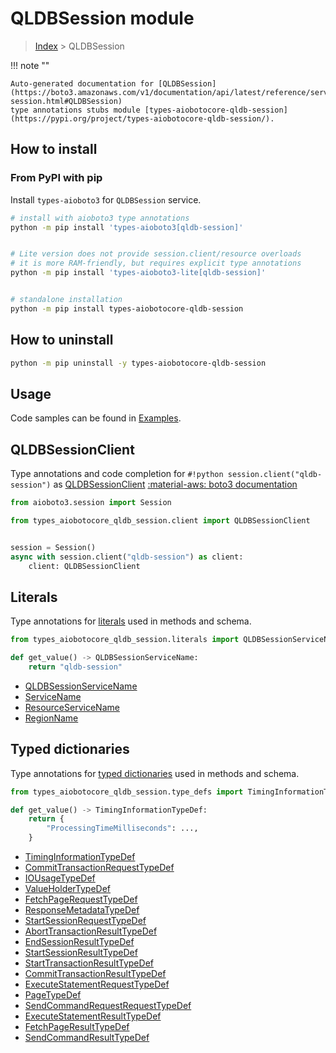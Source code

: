 # QLDBSession module

> [Index](../README.md) > QLDBSession


!!! note ""

    Auto-generated documentation for [QLDBSession](https://boto3.amazonaws.com/v1/documentation/api/latest/reference/services/qldb-session.html#QLDBSession)
    type annotations stubs module [types-aiobotocore-qldb-session](https://pypi.org/project/types-aiobotocore-qldb-session/).

## How to install



### From PyPI with pip

Install `types-aioboto3` for `QLDBSession` service.

```bash
# install with aioboto3 type annotations
python -m pip install 'types-aioboto3[qldb-session]'


# Lite version does not provide session.client/resource overloads
# it is more RAM-friendly, but requires explicit type annotations
python -m pip install 'types-aioboto3-lite[qldb-session]'


# standalone installation
python -m pip install types-aiobotocore-qldb-session
```



## How to uninstall

```bash
python -m pip uninstall -y types-aiobotocore-qldb-session
```

## Usage

Code samples can be found in [Examples](./usage.md).

## QLDBSessionClient

Type annotations and code completion for  `#!python session.client("qldb-session")` as [QLDBSessionClient](./client.md)
[:material-aws: boto3 documentation](https://boto3.amazonaws.com/v1/documentation/api/latest/reference/services/qldb-session.html#QLDBSession.Client)

```python title="Usage example"
from aioboto3.session import Session

from types_aiobotocore_qldb_session.client import QLDBSessionClient


session = Session()
async with session.client("qldb-session") as client:
    client: QLDBSessionClient
```








## Literals

Type annotations for [literals](./literals.md) used in methods and schema.

```python title="Usage example"
from types_aiobotocore_qldb_session.literals import QLDBSessionServiceName

def get_value() -> QLDBSessionServiceName:
    return "qldb-session"
```

- [QLDBSessionServiceName](./literals.md#qldbsessionservicename)
- [ServiceName](./literals.md#servicename)
- [ResourceServiceName](./literals.md#resourceservicename)
- [RegionName](./literals.md#regionname)




## Typed dictionaries

Type annotations for [typed dictionaries](./type_defs.md) used in methods and schema.

```python title="Usage example"
from types_aiobotocore_qldb_session.type_defs import TimingInformationTypeDef

def get_value() -> TimingInformationTypeDef:
    return {
        "ProcessingTimeMilliseconds": ...,
    }
```

- [TimingInformationTypeDef](./type_defs.md#timinginformationtypedef)
- [CommitTransactionRequestTypeDef](./type_defs.md#committransactionrequesttypedef)
- [IOUsageTypeDef](./type_defs.md#iousagetypedef)
- [ValueHolderTypeDef](./type_defs.md#valueholdertypedef)
- [FetchPageRequestTypeDef](./type_defs.md#fetchpagerequesttypedef)
- [ResponseMetadataTypeDef](./type_defs.md#responsemetadatatypedef)
- [StartSessionRequestTypeDef](./type_defs.md#startsessionrequesttypedef)
- [AbortTransactionResultTypeDef](./type_defs.md#aborttransactionresulttypedef)
- [EndSessionResultTypeDef](./type_defs.md#endsessionresulttypedef)
- [StartSessionResultTypeDef](./type_defs.md#startsessionresulttypedef)
- [StartTransactionResultTypeDef](./type_defs.md#starttransactionresulttypedef)
- [CommitTransactionResultTypeDef](./type_defs.md#committransactionresulttypedef)
- [ExecuteStatementRequestTypeDef](./type_defs.md#executestatementrequesttypedef)
- [PageTypeDef](./type_defs.md#pagetypedef)
- [SendCommandRequestRequestTypeDef](./type_defs.md#sendcommandrequestrequesttypedef)
- [ExecuteStatementResultTypeDef](./type_defs.md#executestatementresulttypedef)
- [FetchPageResultTypeDef](./type_defs.md#fetchpageresulttypedef)
- [SendCommandResultTypeDef](./type_defs.md#sendcommandresulttypedef)

